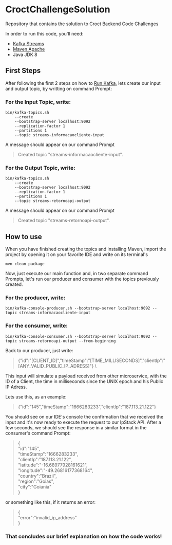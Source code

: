 # CroctChallengeSolution
Repository that contains the solution to Croct Backend Code Challenges

In order to run this code, you'll need:
- [Kafka Streams](https://kafka.apache.org/documentation/streams/)
- [Maven Apache](https://maven.apache.org/download.cgi)
- Java JDK 8

## First Steps
  After following the first 2 steps on how to [Run Kafka](https://kafka.apache.org/33/documentation/streams/quickstart), lets create our input and output topic, by writting on command Prompt:
  
### For the Input Topic, write:
``` 
bin/kafka-topics.sh 
    --create 
    --bootstrap-server localhost:9092 
    --replication-factor 1 
    --partitions 1 
    --topic streams-informacaocliente-input
```

A message should appear on our command Prompt 
> Created topic "streams-informacaocliente-input".

### For the Output Topic, write:
```
bin/kafka-topics.sh 
    --create 
    --bootstrap-server localhost:9092 
    --replication-factor 1 
    --partitions 1 
    --topic streams-retornoapi-output
```

A message should appear on our command Prompt 
> Created topic "streams-retornoapi-output".

## How to use
  When you have finished creating the topics and installing Maven, import the project by opening it on your favorite IDE and write on its terminal's
```
mvn clean package
```
Now, just execute our main function and, in two separate command Prompts, let's run our producer and consumer with the topics previously created.

### For the producer, write:
```
bin/kafka-console-producer.sh --bootstrap-server localhost:9092 --topic streams-informacaocliente-input
```
### For the consumer, write:
```
bin/kafka-console-consumer.sh --bootstrap-server localhost:9092 --topic streams-retornoapi-output --from-beginning
```

Back to our producer, just write:

>{"id":"[CLIENT_ID]","timeStamp":"[TIME_MILLISECONDS]","clientIp":"[ANY_VALID_PUBLIC_IP_ADRESS]"} \

This input will simulate a payload received from other microservice, with the ID of a Client, the time in milliseconds since the UNIX epoch and his Public IP Adress.

Lets use this, as an example:
>{"id":"145","timeStamp":"1666283233","clientIp":"187.113.21.122"}

You should see on our IDE's console the confirmation that we received the input and it's now ready to execute the request to our IpStack API. 
After a few seconds, we should see the response in a similar format in the consumer's command Prompt:

>{ \
>"id":"145", \
>"timeStamp":"1666283233", \
>"clientIp":"187.113.21.122", \
>"latitude":"-16.68977928161621", \
>"longitude":"-49.26816177368164", \
>"country":"Brazil", \
>"region":"Goias", \
>"city":"Goiania" \
>}

or something like this, if it returns an error:

>{ \
>"error":"invalid_ip_address" \
>}

### That concludes our brief explanation on how the code works!

